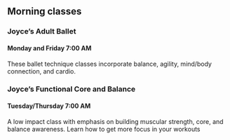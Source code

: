 
## Morning classes

### Joyce’s Adult Ballet
#### Monday and Friday 7:00 AM
These ballet technique classes incorporate balance, agility, mind/body
connection, and cardio.

### Joyce’s Functional Core and Balance
#### Tuesday/Thursday 7:00 AM
A low impact class with emphasis on building muscular strength, core, and
balance awareness. Learn how to get more focus in your workouts